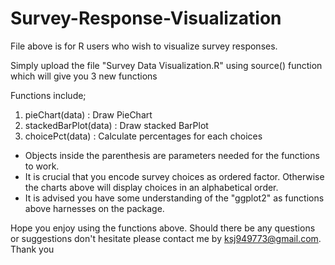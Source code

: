 # Survey-Response-Visualization
File above is for R users who wish to visualize survey responses.

Simply upload the file "Survey Data Visualization.R" using source() function which will give you 3 new functions 

Functions include;
1) pieChart(data) : Draw PieChart
2) stackedBarPlot(data) : Draw stacked BarPlot
3) choicePct(data) : Calculate percentages for each choices

- Objects inside the parenthesis are parameters needed for the functions to work.
- It is crucial that you encode survey choices as ordered factor. Otherwise the charts above will display choices in an alphabetical order.
- It is advised you have some understanding of the "ggplot2" as functions above harnesses on the package.

Hope you enjoy using the functions above. Should there be any questions or suggestions don't hesitate please contact me by ksj949773@gmail.com.
Thank you
